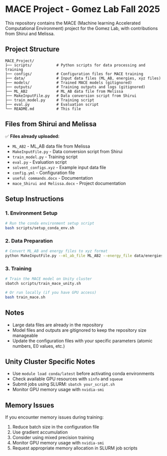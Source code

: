 # MACE Project - Gomez Lab Fall 2025

This repository contains the MACE (Machine learning Accelerated Computational Environment) project for the Gomez Lab, with contributions from Shirui and Melissa.

## Project Structure

```
MACE_Project/
├── scripts/           # Python scripts for data processing and training
├── configs/           # Configuration files for MACE training
├── data/              # Input data files (ML_AB, energies, xyz files)
├── models/            # Trained MACE models (gitignored)
├── outputs/           # Training outputs and logs (gitignored)
├── ML_AB2             # ML_AB data file from Melissa
├── MakeInputFile.py   # Data conversion script from Shirui
├── train_model.py     # Training script
├── eval.py            # Evaluation script
└── README.md          # This file
```

## Files from Shirui and Melissa

✅ **Files already uploaded:**
- `ML_AB2` - ML_AB data file from Melissa
- `MakeInputFile.py` - Data conversion script from Shirui
- `train_model.py` - Training script
- `eval.py` - Evaluation script
- `solvent_configs.xyz` - Example input data file
- `config.yml` - Configuration file
- `useful commands.docx` - Documentation
- `mace_Shirui and Melissa.docx` - Project documentation

## Setup Instructions

### 1. Environment Setup
```bash
# Run the conda environment setup script
bash scripts/setup_conda_env.sh
```

### 2. Data Preparation
```bash
# Convert ML_AB and energy files to xyz format
python MakeInputFile.py --ml_ab_file ML_AB2 --energy_file data/energies.txt --output data/training_data.xyz
```

### 3. Training
```bash
# Train the MACE model on Unity cluster
sbatch scripts/train_mace_unity.sh

# Or run locally (if you have GPU access)
bash train_mace.sh
```

## Notes

- Large data files are already in the repository
- Model files and outputs are gitignored to keep the repository size manageable
- Update the configuration files with your specific parameters (atomic numbers, E0 values, etc.)

## Unity Cluster Specific Notes

- Use `module load conda/latest` before activating conda environments
- Check available GPU resources with `sinfo` and `squeue`
- Submit jobs using SLURM: `sbatch your_script.sh`
- Monitor GPU memory usage with `nvidia-smi`

## Memory Issues

If you encounter memory issues during training:
1. Reduce batch size in the configuration file
2. Use gradient accumulation
3. Consider using mixed precision training
4. Monitor GPU memory usage with `nvidia-smi`
5. Request appropriate memory allocation in SLURM job scripts
